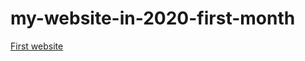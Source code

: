 # my-website-in-2020-first-month

<a href="https://naif-sameer.github.io/my-website-in-2020-first-month">First website</a>
